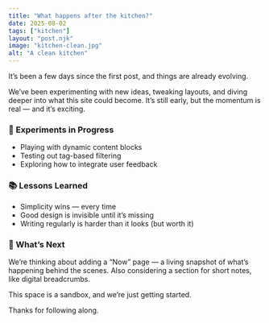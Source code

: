```yaml
---
title: "What happens after the kitchen?"
date: 2025-08-02
tags: ["kitchen"]
layout: "post.njk"
image: "kitchen-clean.jpg"
alt: "A clean kitchen"
---
```



It’s been a few days since the first post, and things are already evolving.

We’ve been experimenting with new ideas, tweaking layouts, and diving deeper into what this site could become. It’s still early, but the momentum is real — and it’s exciting.

### 🧪 Experiments in Progress
- Playing with dynamic content blocks
- Testing out tag-based filtering
- Exploring how to integrate user feedback

### 📚 Lessons Learned
- Simplicity wins — every time
- Good design is invisible until it’s missing
- Writing regularly is harder than it looks (but worth it)

### 🌱 What’s Next
We’re thinking about adding a “Now” page — a living snapshot of what’s happening behind the scenes. Also considering a section for short notes, like digital breadcrumbs.

This space is a sandbox, and we’re just getting started.

Thanks for following along.
